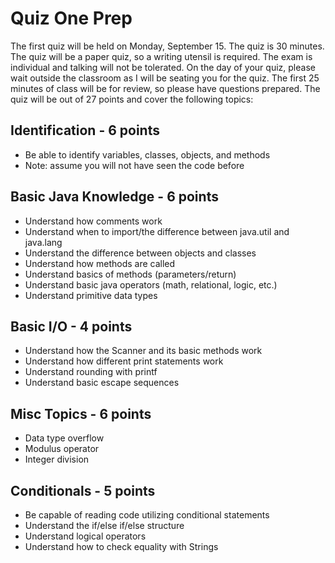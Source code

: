 # Quiz One Prep
The first quiz will be held on Monday, September 15. The quiz is 30  minutes. The quiz will be a paper quiz, so a writing utensil is required. The exam is individual and talking will not be tolerated. On the day of your quiz, please wait outside the classroom as I will be seating you for the quiz. The first 25 minutes of class will be for review, so please have questions prepared. The quiz will be out of 27 points and cover the following topics:

## Identification - 6 points

* Be able to identify variables, classes, objects, and methods
* Note: assume you will not have seen the code before


## Basic Java Knowledge - 6 points

* Understand how comments work
* Understand when to import/the difference between java.util and java.lang
* Understand the difference between objects and classes
* Understand how methods are called
* Understand basics of methods (parameters/return)
* Understand basic java operators (math, relational, logic, etc.)
* Understand primitive data types


## Basic I/O - 4 points

* Understand how the Scanner and its basic methods work
* Understand how different print statements work
* Understand rounding with printf
* Understand basic escape sequences


## Misc Topics - 6 points

* Data type overflow
* Modulus operator
* Integer division


## Conditionals - 5 points

* Be capable of reading code utilizing conditional statements
* Understand the if/else if/else structure
* Understand logical operators
* Understand how to check equality with Strings

